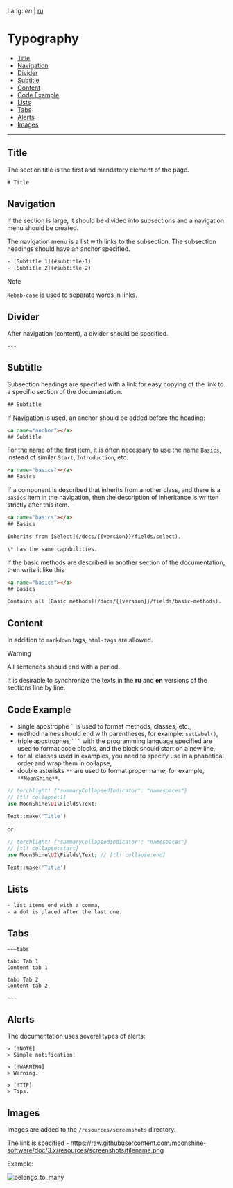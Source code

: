 Lang: _en_ | [ru](README.ru.md)

# Typography

- [Title](#title)
- [Navigation](#navigations)
- [Divider](#divider)
- [Subtitle](#subtitle)
- [Content](#content)
- [Code Example](#code)
- [Lists](#list)
- [Tabs](#tabs)
- [Alerts](#alert)
- [Images](#images)

___

<a name="title"></a>
## Title

The section title is the first and mandatory element of the page.

```html
# Title
```

<a name="navigations"></a>
## Navigation

If the section is large, it should be divided into subsections and a navigation menu should be created.

The navigation menu is a list with links to the subsection. The subsection headings should have an anchor specified.

```html
- [Subtitle 1](#subtitle-1)
- [Subtitle 2](#subtitle-2)
```

> [!NOTE]
> `Kebab-case` is used to separate words in links.

<a name="divider"></a>
## Divider

After navigation (content), a divider should be specified.

```
---
```

<a name="subtitle"></a>
## Subtitle

Subsection headings are specified with a link for easy copying of the link to a specific section of the documentation.

```html
## Subtitle
```

If [Navigation](#navigations) is used, an anchor should be added before the heading:

```html
<a name="anchor"></a>
## Subtitle
```

For the name of the first item, it is often necessary to use the name `Basics`, instead of similar `Start`, `Introduction`, etc.

```html
<a name="basics"></a>
## Basics
```

If a component is described that inherits from another class, and there is a `Basics` item in the navigation,
then the description of inheritance is written strictly after this item.

```html
<a name="basics"></a>
## Basics

Inherits from [Select](/docs/{{version}}/fields/select).

\* has the same capabilities.

```

If the basic methods are described in another section of the documentation, then write it like this

```html
<a name="basics"></a>
## Basics

Contains all [Basic methods](/docs/{{version}}/fields/basic-methods).
```

<a name="content"></a>
## Content

In addition to `markdown` tags, `html-tags` are allowed.

> [!WARNING]
> All sentences should end with a period.

It is desirable to synchronize the texts in the **ru** and **en** versions of the sections line by line.

<a name="code"></a>
## Code Example

- single apostrophe ``` ` ``` is used to format methods, classes, etc.,
- method names should end with parentheses, for example: `setLabel()`,
- triple apostrophes ` ``` ` with the programming language specified are used to format code blocks, and the block should start on a new line,
- for all classes used in examples, you need to specify use in alphabetical order and wrap them in collapse,
- double asterisks `**` are used to format proper name, for example, `**MoonShine**`.

```php
// torchlight! {"summaryCollapsedIndicator": "namespaces"}
// [tl! collapse:1]
use MoonShine\UI\Fields\Text;

Text::make('Title')
```
or
```php
// torchlight! {"summaryCollapsedIndicator": "namespaces"}
// [tl! collapse:start]
use MoonShine\UI\Fields\Text; // [tl! collapse:end]

Text::make('Title')
```

<a name="list"></a>
## Lists

```html
- list items end with a comma,
- a dot is placed after the last one.
```

<a name="tabs"></a>
## Tabs

```
~~~tabs

tab: Tab 1
Content tab 1

tab: Tab 2
Content tab 2

~~~
```

<a name="alert"></a>
## Alerts

The documentation uses several types of alerts:

```
> [!NOTE]
> Simple notification.
```

```
> [!WARNING]
> Warning.
```

```
> [!TIP]
> Tips.
```

<a name="images"></a>
## Images

Images are added to the `/resources/screenshots` directory.

The link is specified - https://raw.githubusercontent.com/moonshine-software/doc/3.x/resources/screenshots/filename.png

Example:

![belongs_to_many](https://raw.githubusercontent.com/moonshine-software/doc/3.x/resources/screenshots/belongs_to_many.png)
